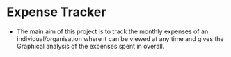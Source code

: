 # Expense Tracker 
- The main aim of this project is to track the monthly expenses of an individual/organisation where it can be viewed at any time and gives the Graphical analysis of the expenses spent in overall.
